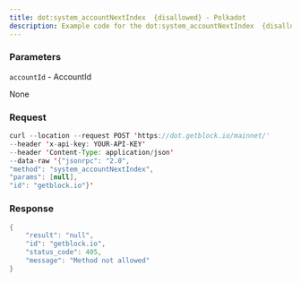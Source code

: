 ```yaml
---
title: dot:system_accountNextIndex  {disallowed} - Polkadot
description: Example code for the dot:system_accountNextIndex  {disallowed} json-rpc method. Сomplete guide on how to use dot:system_accountNextIndex  {disallowed} json-rpc in GetBlock.io Web3 documentation.
---
```


### Parameters


`accountId` - AccountId

None

### Request

``` java
curl --location --request POST 'https://dot.getblock.io/mainnet/' 
--header 'x-api-key: YOUR-API-KEY' 
--header 'Content-Type: application/json' 
--data-raw '{"jsonrpc": "2.0",
"method": "system_accountNextIndex",
"params": [null],
"id": "getblock.io"}'
```

###  Response

``` java
{
    "result": "null",
    "id": "getblock.io",
    "status_code": 405,
    "message": "Method not allowed"
}
```

